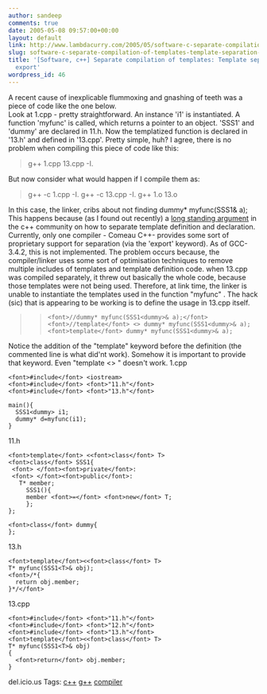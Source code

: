 ```yaml
---
author: sandeep
comments: true
date: 2005-05-08 09:57:00+00:00
layout: default
link: http://www.lambdacurry.com/2005/05/software-c-separate-compilation-of-templates-template-separation-and-export/
slug: software-c-separate-compilation-of-templates-template-separation-and-export
title: '[Software, c++] Separate compilation of templates: Template separation and
  export'
wordpress_id: 46
---
```


A recent cause of inexplicable flummoxing and gnashing of teeth was a piece of code like the one below.  
Look at 1.cpp - pretty straightforward. An instance 'i1' is instantiated. A function 'myfunc' is called, which returns a pointer to an object. 
'SSS1' and 'dummy' are declared in 11.h. Now the templatized function is declared in '13.h' and defined in '13.cpp'. Pretty simple, huh?  I agree, there is no problem when compiling this piece of code like this:


<blockquote>g++ 1.cpp 13.cpp -I. </blockquote>



But now consider what would happen if I compile them as:


<blockquote>g++ -c 1.cpp -I. 
g++ -c 13.cpp -I.
g++ 1.o 13.o 
</blockquote>



In this case, the linker, cribs about not finding dummy* myfunc(SSS1<dummy>& a);
This happens because (as I found out recently) a [long standing argument](http://www.corfield.org/index.cfm?event=cplusplus.section&section=ptexp) in the c++ community on how to separate template definition and declaration. Currently, only one compiler - Comeau C++- provides some sort of proprietary support for separation (via the 'export' keyword). As of GCC-3.4.2, this is not implemented.
The problem occurs because, the compiler/linker uses some sort of optimisation techniques to remove multiple includes of templates and template definition code. when 13.cpp was compiled separately, it threw out basically the whole code, because those templates were not being used. Therefore, at link time, the linker is unable to instantiate the templates used in the function "myfunc" .
The hack (sic) that is appearing to be working is to define the usage in 13.cpp itself.


<blockquote>

> 
> 

>     
>     
>     <font>//dummy* myfunc(SSS1<dummy>& a);</font>
>     <font>//template</font> <> dummy* myfunc(SSS1<dummy>& a);
>     <font>template</font> dummy* myfunc(SSS1<dummy>& a);
>     
> 
> 

> 
> 
</blockquote>



Notice the addition of the "template" keyword before the definition (the commented line is what did'nt work). Somehow it is important to provide that keyword. Even "template <> " doesn't work.
1.cpp




    
    
    
    <font>#include</font> <iostream> 
    <font>#include</font> <font>"11.h"</font> 
    <font>#include</font> <font>"13.h"</font> 
    
    main(){
      SSS1<dummy> i1;
      dummy* d=myfunc(i1);
    }
    






11.h




    
    
    
    <font>template</font> <<font>class</font> T>
    <font>class</font> SSS1{
     <font> </font><font>private</font>:
     <font> </font><font>public</font>:
       T* member;
         SSS1(){
         member <font>=</font> <font>new</font> T;
         };
    };
    
    <font>class</font> dummy{          
    };
    






13.h




    
    
    <font>template</font><<font>class</font> T>
    T* myfunc(SSS1<T>& obj);
    <font>/*{
      return obj.member;
    }*/</font>
    






13.cpp




    
    
    <font>#include</font> <font>"11.h"</font> 
    <font>#include</font> <font>"12.h"</font> 
    <font>#include</font> <font>"13.h"</font> 
    <font>template</font><<font>class</font> T>
    T* myfunc(SSS1<T>& obj)
    {
      <font>return</font> obj.member;
    }
    








del.icio.us Tags: [c++](http://del.icio.us/sss8ue/c++) [g++](http://del.icio.us/sss8ue/g++) [compiler](http://del.icio.us/sss8ue/compiler)
